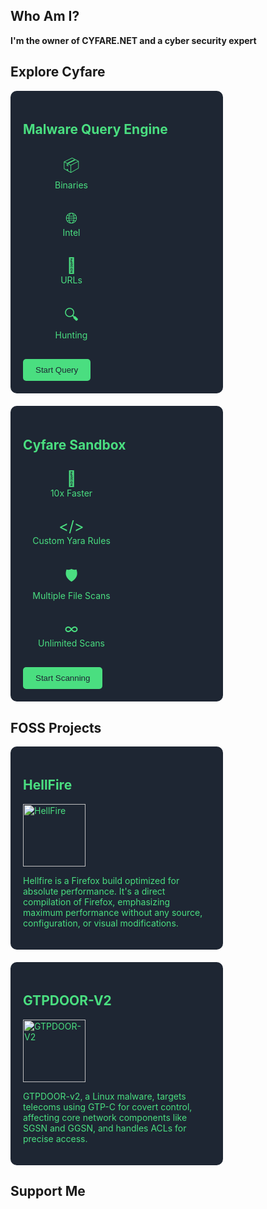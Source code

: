 ## Who Am I?

<b>I'm the owner of CYFARE.NET and a cyber security expert</b>

## Explore Cyfare

<div style="display: flex; flex-wrap: wrap; gap: 20px;">

  <a href="https://cyfare.net/malwares.php" style="text-decoration: none; color: inherit;">
    <div style="width: 300px; background-color: #1e2633; border-radius: 10px; padding: 20px; color: #4ade80;">
      <h2>Malware Query Engine</h2>
      <div style="display: flex; flex-wrap: wrap; gap: 10px;">
        <div style="width: 45%; text-align: center; padding: 10px;">
          <div style="font-size: 24px;">📦</div>
          <div>Binaries</div>
        </div>
        <div style="width: 45%; text-align: center; padding: 10px;">
          <div style="font-size: 24px;">🌐</div>
          <div>Intel</div>
        </div>
        <div style="width: 45%; text-align: center; padding: 10px;">
          <div style="font-size: 24px;">🔗</div>
          <div>URLs</div>
        </div>
        <div style="width: 45%; text-align: center; padding: 10px;">
          <div style="font-size: 24px;">🔍</div>
          <div>Hunting</div>
        </div>
      </div>
      <button style="background-color: #4ade80; color: #1e2633; border: none; padding: 10px 20px; border-radius: 5px; margin-top: 20px;">Start Query</button>
    </div>
  </a>

  <a href="https://cyfare.net/filescan.php" style="text-decoration: none; color: inherit;">
    <div style="width: 300px; background-color: #1e2633; border-radius: 10px; padding: 20px; color: #4ade80;">
      <h2>Cyfare Sandbox</h2>
      <div style="display: flex; flex-wrap: wrap; gap: 10px;">
        <div style="width: 45%; text-align: center; padding: 10px;">
          <div style="font-size: 24px;">🚀</div>
          <div>10x Faster</div>
        </div>
        <div style="width: 45%; text-align: center; padding: 10px;">
          <div style="font-size: 24px;">&lt;/&gt;</div>
          <div>Custom Yara Rules</div>
        </div>
        <div style="width: 45%; text-align: center; padding: 10px;">
          <div style="font-size: 24px;">🛡️</div>
          <div>Multiple File Scans</div>
        </div>
        <div style="width: 45%; text-align: center; padding: 10px;">
          <div style="font-size: 24px;">∞</div>
          <div>Unlimited Scans</div>
        </div>
      </div>
      <button style="background-color: #4ade80; color: #1e2633; border: none; padding: 10px 20px; border-radius: 5px; margin-top: 20px;">Start Scanning</button>
    </div>
  </a>

</div>

## FOSS Projects

<div style="display: flex; flex-wrap: wrap; gap: 20px;">

  <a href="https://github.com/CYFARE/HellFire" style="text-decoration: none; color: inherit;">
    <div style="width: 300px; background-color: #1e2633; border-radius: 10px; padding: 20px; color: #4ade80;">
      <h2>HellFire</h2>
      <img src="https://cyfare.net/inc/assets/img/index/hellfire.png" alt="HellFire" style="width: 100px; height: 100px;">
      <p>Hellfire is a Firefox build optimized for absolute performance. It's a direct compilation of Firefox, emphasizing maximum performance without any source, configuration, or visual modifications.</p>
    </div>
  </a>

  <a href="https://github.com/CYFARE/GTPDOOR-V2" style="text-decoration: none; color: inherit;">
    <div style="width: 300px; background-color: #1e2633; border-radius: 10px; padding: 20px; color: #4ade80;">
      <h2>GTPDOOR-V2</h2>
      <img src="https://cyfare.net/inc/assets/img/index/gtpdoor.png" alt="GTPDOOR-V2" style="width: 100px; height: 100px;">
      <p>GTPDOOR-v2, a Linux malware, targets telecoms using GTP-C for covert control, affecting core network components like SGSN and GGSN, and handles ACLs for precise access.</p>
    </div>
  </a>

</div>

## Support Me
